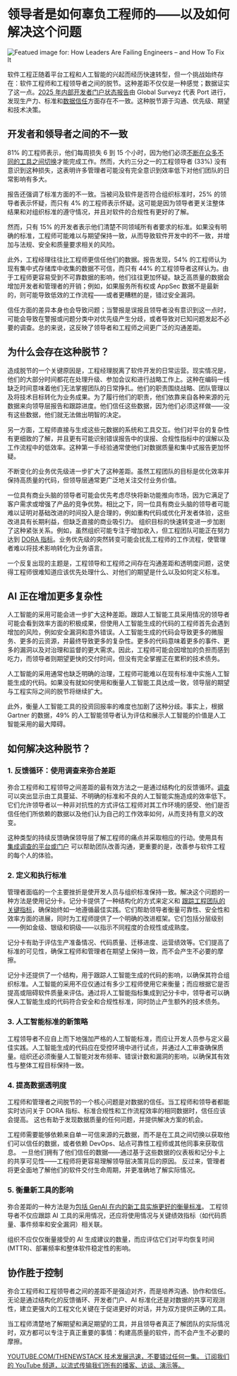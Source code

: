 # 领导者是如何辜负工程师的——以及如何解决这个问题

![Featued image for: How Leaders Are Failing Engineers – and How To Fix It](https://cdn.thenewstack.io/media/2025/03/a85500b8-misalign4-1024x576.png)

软件工程正随着平台工程和人工智能的兴起而经历快速转型，但一个挑战始终存在：软件工程师和工程领导者之间的脱节。这种差距不仅仅是一种感觉；数据证实了这一点。[2025 年内部开发者门户状态报告](https://www.port.io/state-of-internal-developer-portals?utm_campaign=The%20New%20Stack&utm_source=The%20New%20Stack&utm_content=disconnect)由 Global Surveyz 代表 Port 进行，发现生产力、标准和[数据信任](https://thenewstack.io/wp-admin/post.php?post=22780926&action=edit)方面存在不一致。这种脱节源于沟通、优先级、期望和技术决策。

## 开发者和领导者之间的不一致

81% 的工程师表示，他们每周损失 6 到 15 个小时，因为他们必须[不断在众多不同的工具之间切换](https://thenewstack.io/how-to-tackle-tool-sprawl-before-it-becomes-tool-hell/)才能完成工作。然而，大约三分之一的工程领导者 (33%) 没有意识到这种损失，这表明许多管理者可能没有完全意识到效率低下对他们团队的日常影响有多大。

报告还强调了标准方面的不一致。当被问及软件是否符合组织标准时，25% 的领导者表示怀疑，而只有 4% 的工程师表示怀疑。这可能是因为领导者更关注整体结果和对组织标准的遵守情况，并且对软件的合规性有更好的了解。

然而，只有 15% 的开发者表示他们清楚不同领域所有者要求的标准。如果没有明确的标准，工程师可能难以与期望保持一致，从而导致软件开发中的不一致，并增加与法规、安全和质量要求相关的风险。

此外，工程经理往往比工程师更信任他们的数据。报告发现，54% 的工程师认为现有集中式存储库中收集的数据不可信，而只有 44% 的工程领导者这样认为。由于工程师更容易受到不可靠数据的影响，他们往往更加怀疑。缺乏高质量的数据会增加开发者和管理者的开销；例如，如果服务所有权或 AppSec 数据不是最新的，则可能导致低效的工作流程——或者更糟糕的是，错过安全漏洞。

信任方面的差异本身也会导致问题；当警报是误报且领导者没有意识到这一点时，可能会导致在警报或问题分类中对优先级产生分歧，或者导致对已知问题发起不必要的调查。总的来说，这反映了领导者和工程师之间更广泛的沟通差距。

## 为什么会存在这种脱节？

造成脱节的一个关键原因是，工程经理脱离了软件开发的日常运营。现实情况是，他们的大部分时间都花在处理升级、参加会议和进行战略工作上。这种在编码一线缺乏时间意味着他们无法掌握团队的日常挣扎。他们的职责围绕战略、团队管理以及将技术目标转化为业务成果。为了履行他们的职责，他们依靠来自各种来源的元数据来向领导层报告和跟踪进度。他们信任这些数据，因为他们必须这样做——没有这些数据，他们就无法做出明智的决定。

另一方面，工程师直接与生成这些元数据的系统和工具交互。他们对平台的复杂性有更细致的了解，并且更有可能识别错误报告中的误报、合规性指标中的误解以及工作流程中的低效率。这种第一手经验通常使他们对数据质量和集中式报告更加怀疑。

不断变化的业务优先级进一步扩大了这种差距。虽然工程团队的目标是优化效率并保持高质量的代码，但领导层通常更广泛地关注交付业务价值。

一位具有商业头脑的领导者可能会优先考虑尽快将新功能推向市场，因为它满足了客户需求或增强了产品的竞争优势。相比之下，同一位具有商业头脑的领导者可能难以证明对基础改进的时间投入是合理的，例如重构代码或优化开发者体验，这些改进具有长期利益，但缺乏直接的商业吸引力。
组织目标的快速转变进一步加剧了这种紧张关系。例如，虽然组织可能专注于增加收入，但工程团队可能正在努力达到 [DORA 指标](https://www.port.io/blog/how-to-implement-and-track-dora-metrics-in-your-organization?utm_campaign=The%20New%20Stack&utm_source=The%20New%20Stack&utm_content=disconnect)。业务优先级的突然转变可能会扰乱工程师的工作流程，使管理者难以将技术影响转化为业务语言。

一个反复出现的主题是，工程领导和工程师之间存在沟通差距和透明度问题，这使得工程师很难知道应该优先处理什么、对他们的期望是什么以及如何定义标准。

## AI 正在增加更多复杂性

人工智能的采用可能会进一步扩大这种差距。跟踪人工智能工具采用情况的领导者可能会看到效率方面的积极成果，但使用人工智能生成的代码的工程师首先会遇到增加的风险，例如安全漏洞和意外错误。人工智能生成的代码会导致更多的微服务、更多的云资源，并最终导致更多的复杂性。更多的代码意味着更多的事件、更多的漏洞以及对治理和监督的更大需求。因此，工程师可能会因增加的负担而感到吃力，而领导者则期望更快的交付时间，但没有完全掌握正在累积的技术债务。

人工智能的采用通常也缺乏明确的治理，工程师可能难以在现有标准中实施人工智能生成的代码。如果没有就如何使用和衡量人工智能工具达成一致，领导层的期望与工程实际之间的脱节将继续扩大。

此外，衡量人工智能工具的投资回报率的难度也加剧了这种分歧。事实上，根据 Gartner 的数据，49% 的人工智能领导者认为评估和展示人工智能的价值是人工智能采用的最大障碍。

## 如何解决这种脱节？

### 1. 反馈循环：使用调查来弥合差距

弥合工程师和工程领导之间差距的最有效方法之一是通过结构化的反馈循环。[调查](https://www.port.io/blog/how-to-create-a-developer-experience-survey?utm_campaign=The%20New%20Stack&utm_source=The%20New%20Stack&utm_content=disconnect) 可以突出显示由工具蔓延、不明确的标准和不良的人工智能实施造成的效率低下。它们允许领导者以一种非对抗性的方式评估工程师对其工作环境的感受、他们是否信任他们所依赖的数据以及他们认为自己的工作效率如何，从而支持有意义的改变。

这种类型的持续反馈确保领导层了解工程师的痛点并采取相应的行动。使用具有 [集成调查的平台或门户](https://docs.port.io/guides/all/create-surveys/?utm_campaign=The%20New%20Stack&utm_source=The%20New%20Stack&utm_content=disconnect) 可以帮助团队改善沟通，更重要的是，改善参与软件工程的每个人的体验。

### 2. 定义和执行标准

管理者面临的一个主要挫折是使开发人员与组织标准保持一致。解决这个问题的一种方法是使用记分卡。记分卡提供了一种结构化的方式来定义和 [跟踪工程团队的关键指标](https://thenewstack.io/how-to-track-dora-metrics-in-an-internal-developer-portal/)，确保始终如一地遵循最佳实践。它们帮助领导者衡量可靠性、安全性和效率方面的进展，同时为工程师提供了一个明确的改进框架。它们包括分层级别——例如金级、银级和铜级——以指示不同程度的合规性或成熟度。

记分卡有助于评估生产准备情况、代码质量、迁移进度、运营绩效等。它们提高了标准的可见性，确保工程师和管理者在期望上保持一致，而不会产生不必要的摩擦。

记分卡还提供了一个结构，用于跟踪人工智能生成的代码的影响，以确保其符合组织标准。人工智能的采用不应仅通过有多少工程师使用它来衡量；而应根据它是否提高或阻碍软件质量来评估。通过将人工智能指标集成到记分卡中，领导者可以确保人工智能生成的代码符合安全和合规性标准，同时防止产生额外的技术债务。

### 3. 人工智能标准的新策略

工程领导者不应自上而下地强加严格的人工智能标准，而应让开发人员参与定义最佳实践。人工智能生成的代码应在受控环境中进行试点，并通过人工审查确保质量。组织还必须衡量人工智能对发布频率、错误计数和漏洞的影响，以确保其有效性与整体工程目标保持一致。

### 4. 提高数据透明度
工程师和管理者之间脱节的一个核心问题是对数据的信任。当工程师和领导者都能实时访问关于 DORA 指标、标准合规性和工作流程效率的相同数据时，信任应该会提高。 这也有助于发现数据质量的任何问题，并提供解决方案的机会。

工程师需要能够依赖来自单一可信来源的元数据，而不是在工具之间切换以获取他们可以信任的数据，或者依赖 DevOps、站点可靠性工程师或其他同事来获取信息。 一旦他们拥有了他们信任的数据——通过基于这些数据的仪表板和记分卡上的共享可见性——工程师将更容易理解领导层决策背后的原因。 反过来，管理者将更全面地了解他们的软件交付生命周期，并更准确地了解实际情况。

### 5. 衡量新工具的影响

弥合差距的一种方法是为[包括 GenAI 在内的新工具实施更好的衡量标准](https://www.port.io/blog/measure-roi-genai-tools?utm_campaign=The%20New%20Stack&utm_source=The%20New%20Stack&utm_content=disconnect)。 工程领导者不仅应跟踪 AI 工具的采用情况，还应将使用情况与关键绩效指标（如代码质量、事件频率和安全漏洞）相关联。

组织不应仅仅衡量接受的 AI 生成建议的数量，而应评估它们对平均恢复时间 (MTTR)、部署频率和整体软件稳定性的影响。

## 协作胜于控制

弥合工程师和工程领导者之间的差距不是强迫对齐，而是培养沟通、协作和信任。 无论是通过结构化的反馈循环、开发者门户、AI 标准化还是对数据的共享可观测性，建立更强大的工程文化关键在于促进更好的对话，并为双方提供正确的工具。

当工程师清楚地了解期望和满足期望的工具，并且领导者真正了解团队的实际情况时，双方都可以专注于真正重要的事情：构建高质量的软件，而不会产生不必要的摩擦。

[
YOUTUBE.COM/THENEWSTACK
技术发展迅速，不要错过任何一集。 订阅我们的 YouTube
频道，以流式传输我们所有的播客、访谈、演示等。
](https://youtube.com/thenewstack?sub_confirmation=1)